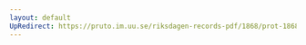 ```yaml
---
layout: default
UpRedirect: https://pruto.im.uu.se/riksdagen-records-pdf/1868/prot-1868--fk--120.pdf
---
```

